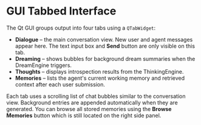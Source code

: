 # GUI Tabbed Interface

The Qt GUI groups output into four tabs using a ``QTabWidget``:

- **Dialogue** – the main conversation view. New user and agent messages appear here. The text input box and **Send** button are only visible on this tab.
- **Dreaming** – shows bubbles for background dream summaries when the DreamEngine triggers.
- **Thoughts** – displays introspection results from the ThinkingEngine.
- **Memories** – lists the agent's current working memory and retrieved context after each user submission.

Each tab uses a scrolling list of chat bubbles similar to the conversation view. Background entries are appended automatically when they are generated. You can browse all stored memories using the **Browse Memories** button which is still located on the right side panel.
